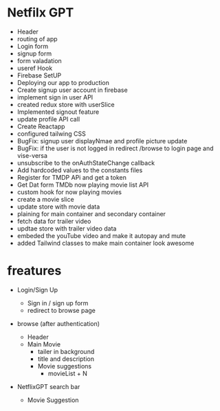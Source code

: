 # Netfilx GPT

- Header
- routing of app
- Login form
- signup form
- form valadation
- useref Hook
- Firebase SetUP
- Deploying our app to production
- Create signup user account in firebase
- implement sign in user API
- created redux store with userSlice
- Implemented signout feature
- update profile API call
- Create Reactapp
- configured tailwing CSS
- BugFix: signup user displayNmae and profile picture update
- BugFix: if the user is not logged in redirect /browse to login page and vise-versa
- unsubscribe to the onAuthStateChange callback
- Add hardcoded values to the constants files
- Register for TMDP APi and get a token
- Get Dat form TMDb now playing movie list API
- custom hook for now playing movies
- create a movie slice
- update store with movie data
- plaining for main container and secondary container
- fetch data for trailer video
- updtae store with trailer video data
- embeded the youTube video and make it autopay and mute
- added Tailwind classes to make main container look awesome

# freatures

- Login/Sign Up

  - Sign in / sign up form
  - redirect to browse page

- browse (after authentication)

  - Header
  - Main Movie
    - tailer in background
    - title and description
    - Movie suggestions
      - movieList + N

- NetflixGPT
  search bar
  - Movie Suggestion

